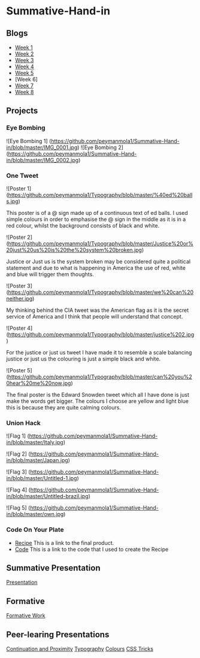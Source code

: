 # Summative-Hand-in

## Blogs
* [Week 1](http://fourthfloor.raveweb.net/pmola/2016/11/29/eye-bombing/)
* [Week 2](http://fourthfloor.raveweb.net/pmola/2016/11/29/one-tweet/)
* [Week 3](http://fourthfloor.raveweb.net/pmola/2016/12/04/union-hack/)
* [Week 4](http://fourthfloor.raveweb.net/pmola/2016/11/29/formative-review/)
* [Week 5](http://fourthfloor.raveweb.net/pmola/2016/11/13/presentation-review/)
* [Week 6]
* [Week 7](http://fourthfloor.raveweb.net/pmola/2016/12/04/code-in-your-plate/)
* [Week 8](http://fourthfloor.raveweb.net/pmola/2016/12/04/how-to-css/)

## Projects
### Eye Bombing
![Eye Bombing 1] (https://github.com/peymanmola1/Summative-Hand-in/blob/master/IMG_0001.jpg)
![Eye Bombing 2] (https://github.com/peymanmola1/Summative-Hand-in/blob/master/IMG_0002.jpg)
### One Tweet
![Poster 1] (https://github.com/peymanmola1/Typography/blob/master/%40ed%20balls.jpg)

This poster is of a @ sign made up of a continuous text of ed balls. I used simple colours in order to emphasise the @ sign in the middle as it is in a red colour, whilst the background consists of black and white.

![Poster 2] (https://github.com/peymanmola1/Typography/blob/master/Justice%20or%20just%20us%20is%20the%20system%20broken.jpg)

Justice or Just us is the system broken may be considered quite a political statement and due to what is happening in America the use of red, white and blue will trigger them thoughts.

![Poster 3] (https://github.com/peymanmola1/Typography/blob/master/we%20can%20neither.jpg)

My thinking behind the CIA tweet was the American flag as it is the secret service of America and I think that people will understand that concept.

![Poster 4] (https://github.com/peymanmola1/Typography/blob/master/justice%202.jpg)

For the justice or just us tweet I have made it to resemble a scale balancing justice or just us the colouring is just a simple black and white.

![Poster 5] (https://github.com/peymanmola1/Typography/blob/master/can%20you%20hear%20me%20now.jpg)

The final poster is the Edward Snowden tweet which all I have done is just make the words get bigger. The colours I choose are yellow and light blue this is because they are quite calming colours.

### Union Hack
![Flag 1] (https://github.com/peymanmola1/Summative-Hand-in/blob/master/Italy.jpg)

![Flag 2] (https://github.com/peymanmola1/Summative-Hand-in/blob/master/Japan.jpg)

![Flag 3] (https://github.com/peymanmola1/Summative-Hand-in/blob/master/Untitled-1.jpg)

![Flag 4] (https://github.com/peymanmola1/Summative-Hand-in/blob/master/Untitled-brazil.jpg)

![Flag 5] (https://github.com/peymanmola1/Summative-Hand-in/blob/master/own.jpg)

### Code On Your Plate
* [Recipe](https://thimbleprojects.org/peymanmola/145052/)
This is a link to the final product.
* [Code](https://github.com/peymanmola1/code/blob/master/README.md)
This is a link to the code that I used to create the Recipe

## Summative Presentation
[Presentation](https://github.com/peymanmola1/Summative/blob/master/README.md)

## Formative
[Formative Work](https://github.com/peymanmola1/Formative/blob/master/README.md)

## Peer-learing Presentations
[Continuation and Proximity](https://github.com/EmptyRave/EyeBombing/blob/master/%23%20Proximity%20and%20%20Continuation.md)
[Typography](https://github.com/peymanmola1/Summative-Hand-in/blob/master/typography_.pdf)
[Colours](https://github.com/Designingwithcolours/Designingwithcolours/blob/master/README.md)
[CSS Tricks](https://github.com/eroberts28/CSSTricks)
